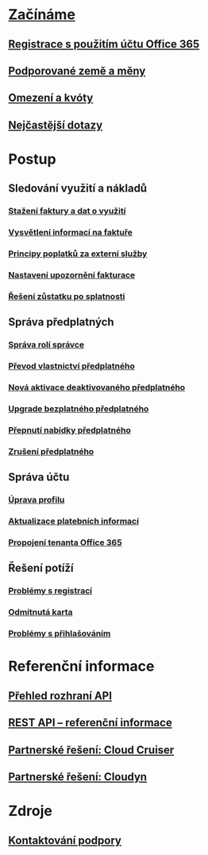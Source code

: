 # [Začínáme](billing-getting-started.md)
## [Registrace s použitím účtu Office 365](../billing-use-existing-office-365-account-azure-subscription.md)
## [Podporované země a měny](../billing-countries-and-currencies.md)
## [Omezení a kvóty](../azure-subscription-service-limits.md)
## [Nejčastější dotazy](../billing-subscription-faq.md)
# Postup
## Sledování využití a nákladů
### [Stažení faktury a dat o využití](../billing-download-azure-invoice-daily-usage-date.md)
### [Vysvětlení informací na faktuře](billing-understand-your-bill.md)
### [Principy poplatků za externí služby](../billing-understand-your-azure-marketplace-charges.md)
### [Nastavení upozornění fakturace](../billing-set-up-alerts.md)
### [Řešení zůstatku po splatnosti](../billing-azure-subscription-past-due-balance.md)
## Správa předplatných
### [Správa rolí správce](../billing-add-change-azure-subscription-administrator.md)
### [Převod vlastnictví předplatného](../billing-subscription-transfer.md)
### [Nová aktivace deaktivovaného předplatného](../billing-subscription-become-disable.md)
### [Upgrade bezplatného předplatného](../billing-upgrade-azure-subscription.md)
### [Přepnutí nabídky předplatného](../billing-how-to-switch-azure-offer.md)
### [Zrušení předplatného](../billing-how-to-cancel-azure-subscription.md)
## Správa účtu
### [Úprava profilu](../billing-how-to-change-azure-account-profile.md)
### [Aktualizace platebních informací](../billing-how-to-change-credit-card.md)
### [Propojení tenanta Office 365](../billing-add-office-365-tenant-to-azure-subscription.md)
## Řešení potíží
### [Problémy s registrací](../billing-troubleshoot-azure-sign-up-issues.md)
### [Odmítnutá karta](../billing-credit-card-fails-during-azure-sign-up.md)
### [Problémy s přihlašováním](../billing-cannot-login-subscription.md)

# Referenční informace
## [Přehled rozhraní API](../billing-usage-rate-card-overview.md)
## [REST API – referenční informace](https://msdn.microsoft.com/en-us/library/azure/1ea5b323-54bb-423d-916f-190de96c6a3c)
## [Partnerské řešení: Cloud Cruiser](../billing-usage-rate-card-partner-solution-cloudcruiser.md)
## [Partnerské řešení: Cloudyn](../billing-usage-rate-card-partner-solution-cloudyn.md)

# Zdroje
## [Kontaktování podpory](../billing-how-to-create-billing-support-ticket.md)

<!--HONumber=Jan17_HO1-->


